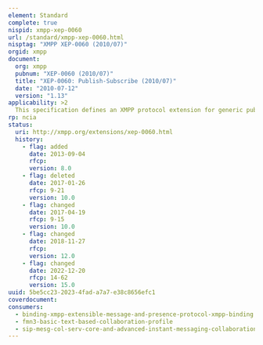 ```yaml
---
element: Standard
complete: true
nispid: xmpp-xep-0060
url: /standard/xmpp-xep-0060.html
nisptag: "XMPP XEP-0060 (2010/07)"
orgid: xmpp
document:
  org: xmpp
  pubnum: "XEP-0060 (2010/07)"
  title: "XEP-0060: Publish-Subscribe (2010/07)"
  date: "2010-07-12"
  version: "1.13"
applicability: >2
  This specification defines an XMPP protocol extension for generic publish-subscribe functionality. The protocol enables XMPP entities to create nodes (topics) at a pubsub service and publish information at those nodes; an event notification (with or without payload) is then broadcasted to all entities that have subscribed to the node. Pubsub therefore adheres to the classic Observer design pattern and can serve as the foundation for a wide variety of applications, including news feeds, content syndication, rich presence, geolocation, workflow systems, network management systems, and any other application that requires event notifications.
rp: ncia
status:
  uri: http://xmpp.org/extensions/xep-0060.html
  history: 
    - flag: added
      date: 2013-09-04
      rfcp: 
      version: 8.0
    - flag: deleted
      date: 2017-01-26
      rfcp: 9-21
      version: 10.0
    - flag: changed
      date: 2017-04-19
      rfcp: 9-15
      version: 10.0
    - flag: changed
      date: 2018-11-27
      rfcp: 
      version: 12.0
    - flag: changed
      date: 2022-12-20
      rfcp: 14-62
      version: 15.0
uuid: 5be5cc23-2023-4fad-a7a7-e38c8656efc1
coverdocument:
consumers:
  - binding-xmpp-extensible-message-and-presence-protocol-xmpp-binding
  - fmn3-basic-text-based-collaboration-profile
  - sip-mesg-col-serv-core-and-advanced-instant-messaging-collaboration
---
```

